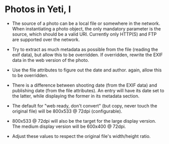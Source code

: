 # Photos in Yeti, I

* The source of a photo can be a local file or somewhere in the network. When instantiating a photo object, the only mandatory
  parameter is the source, which should be a valid URI. Currently only HTTP(S) and FTP are supported over the network.

* Try to extract as much metadata as possible from the file (reading the exif data), but allow this to be overridden. If
  overridden, rewrite the EXIF data in the web version of the photo.

* Use the file attributes to figure out the date and author. again, allow this to be overridden.

* There is a difference between shooting date (from the EXIF data) and publishing date (from the file attributes). An entry will
  have its date set to the latter, while displaying the former in its metadata section.

* The default for "web ready, don't convert" (but copy, never touch the original file) will be 800x533 @ 72dpi (configurable).

* 800x533 @ 72dpi will also be the target for the large display version. The medium display version will be 600x400 @ 72dpi.

* Adjust these values to respect the original file's width/height ratio.

